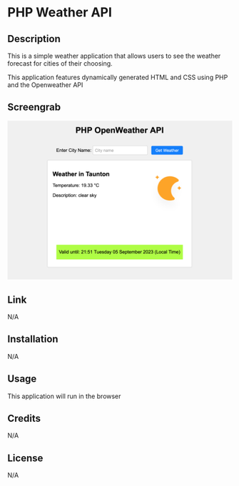 # PHP Weather API

## Description
This is a simple weather application that allows users to see the weather forecast for cities of their choosing.

This application features dynamically generated HTML and CSS using PHP and the Openweather API

## Screengrab
![Project Screenshot](/PHPWeather.png?raw=true)

## Link
N/A

## Installation
N/A

## Usage
This application will run in the browser

## Credits
N/A

## License
N/A